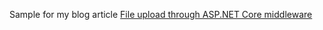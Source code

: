 Sample for my blog article [File upload through ASP.NET Core middleware](https://about-azure.com/2018/08/20/file-upload-through-asp-net-core-middleware/)
